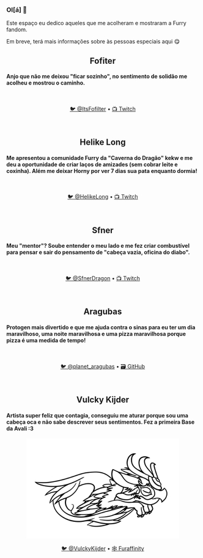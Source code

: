 ### Ol[á] 👋

Este espaço eu dedico aqueles que me acolheram e mostraram a Furry fandom.

Em breve, terá mais informações sobre às pessoas especiais aqui 😋

<h2 align="center">Fofiter</h2>
<h4>Anjo que não me deixou "ficar sozinho", no sentimento de solidão me acolheu e mostrou o caminho.</h3>
<br>
<p align="center">
  <a href="https://twitter.com/itsfofilter" target="_blank">🐦 @ItsFofilter</a>
  &bull;
  <a href="https://www.twitch.tv/fofilter" target="_blank">📺 Twitch</a>

</p><br>

<h2 align="center">Helike Long</h2>
<h4>Me apresentou a comunidade Furry da "Caverna do Dragão" kekw e me deu a oportunidade de criar laços de amizades (sem cobrar leite e coxinha). Além me deixar Horny por ver 7 dias sua pata enquanto dormia!</h3>
<br>
<p align="center">
  <a href="https://twitter.com/HelikeLong" target="_blank">🐦 @HelikeLong</a>
  &bull;
  <a href="https://www.twitch.tv/helikelong" target="_blank">📺 Twitch</a>

</p><br>

<h2 align="center">Sfner</h2>
<h4>Meu "mentor"? Soube entender o meu lado e me fez criar combustível para pensar e sair do pensamento de "cabeça vazia, oficina do diabo".</h3>
<br>
<p align="center">
  <a href="https://twitter.com/SfnerDragon" target="_blank">🐦 @SfnerDragon</a>
  &bull;
  <a href="https://www.twitch.tv/sfner" target="_blank">📺 Twitch</a>

</p><br>

<h2 align="center">Aragubas</h2>
<h4>Protogen mais divertido e que me ajuda contra o sinas para eu ter um dia maravilhoso, uma noite maravilhosa e uma pizza maravilhosa porque pizza é uma medida de tempo!</h3>
<br>
<p align="center">
  <a href="https://twitter.com/planet_aragubas" target="_blank">🐦 @planet_aragubas</a>
  &bull;
  <a href="https://github.com/aragubas" target="_blank">🗃️ GitHub</a>

</p><br>

<h2 align="center">Vulcky Kijder</h2>
<h4>Artista super feliz que contagia, conseguiu me aturar porque sou uma cabeça oca e não sabe descrever seus sentimentos. Fez a primeira Base da Avali :3</h4>

<p align="center"><img src="https://github.com/Fineekan/Fineekan/blob/master/assets/base-avali-first.png?raw=true" alt="Minha primeira base da Avali feito pela @VulckyKijder" width="400"></p>
<p align="center">
  <a href="https://twitter.com/vulckykijder" target="_blank">🐦 @VulckyKijder</a>
  &bull;
  <a href="https://www.furaffinity.net/user/Vulcky" target="_blank">🕸️ Furaffinity</a>
</p><br>
